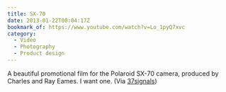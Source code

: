 ```yaml
---
title: SX-70
date: 2013-01-22T00:04:17Z
bookmark_of: https://www.youtube.com/watch?v=Lo_1pyQ7xvc
category:
  - Video
  - Photography
  - Product design
---
```

A beautiful promotional film for the Polaroid SX-70 camera, produced by Charles and Ray Eames. I want one. (Via [37signals][1])

[1]: https://signalvnoise.com/posts/3402
